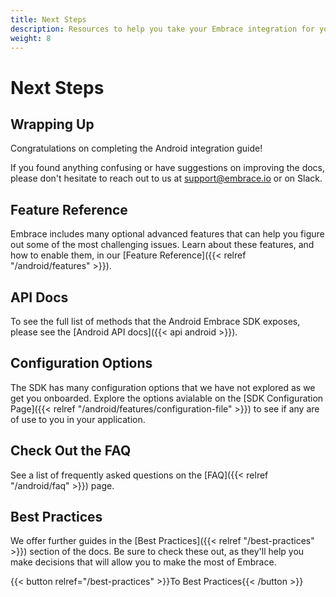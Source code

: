 ```yaml
---
title: Next Steps
description: Resources to help you take your Embrace integration for your Android application to the next level
weight: 8
---
```


# Next Steps

## Wrapping Up

Congratulations on completing the Android integration guide! 

If you found anything confusing or have suggestions on improving the docs,
please don't hesitate to reach out to us at <support@embrace.io> or on Slack.

## Feature Reference

Embrace includes many optional advanced features that can help you figure out some of 
the most challenging issues. Learn about these features, and how to enable them, in
our [Feature Reference]({{< relref "/android/features" >}}).

## API Docs

To see the full list of methods that the Android Embrace SDK exposes, please see
the [Android API docs]({{< api android >}}).

## Configuration Options

The SDK has many configuration options that we have not explored as we get you onboarded. Explore the options avialable 
on the [SDK Configuration Page]({{< relref "/android/features/configuration-file" >}}) to see if any are of use to you in your application.

## Check Out the FAQ

See a list of frequently asked questions on the [FAQ]({{< relref "/android/faq" >}}) page. 

## Best Practices

We offer further guides in the [Best Practices]({{< relref "/best-practices" >}}) section of the docs.
Be sure to check these out, as they'll help you make decisions that will allow you to make the most of Embrace.

{{< button relref="/best-practices" >}}To Best Practices{{< /button >}}
